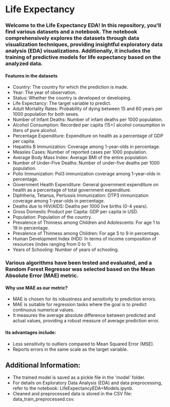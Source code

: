 # Life Expectancy

### Welcome to the Life Expectancy EDA! In this repository, you'll find various datasets and a notebook. The notebook comprehensively explores the datasets through data visualization techniques, providing insightful exploratory data analysis (EDA) visualizations. Additionally, it includes the training of predictive models for life expectancy based on the analyzed data.

#### Features in the datasets
- Country: The country for which the prediction is made.
- Year: The year of observation.
- Status: Whether the country is developed or developing.
- Life Expectancy: The target variable to predict.
- Adult Mortality Rates: Probability of dying between 15 and 60 years per 1000 population for both sexes.
- Number of Infant Deaths: Number of infant deaths per 1000 population.
- Alcohol Consumption: Recorded per capita (15+) alcohol consumption in liters of pure alcohol.
- Percentage Expenditure: Expenditure on health as a percentage of GDP per capita.
- Hepatitis B Immunization: Coverage among 1-year-olds in percentage.
- Measles Cases: Number of reported cases per 1000 population.
- Average Body Mass Index: Average BMI of the entire population.
- Number of Under-Five Deaths: Number of under-five deaths per 1000 population.
- Polio Immunization: Pol3 immunization coverage among 1-year-olds in percentage.
- Government Health Expenditure: General government expenditure on health as a percentage of total government expenditure.
- Diphtheria, Tetanus, Pertussis Immunization: DTP3 immunization coverage among 1-year-olds in percentage.
- Deaths due to HIV/AIDS: Deaths per 1000 live births (0-4 years).
- Gross Domestic Product per Capita: GDP per capita in USD.
- Population: Population of the country.
- Prevalence of Thinness among Children and Adolescents: For age 1 to 19 in percentage.
- Prevalence of Thinness among Children: For age 5 to 9 in percentage.
- Human Development Index (HDI): In terms of income composition of resources (index ranging from 0 to 1).
- Years of Schooling: Number of years of schooling.

### Various algorithms have been tested and evaluated, and a Random Forest Regressor was selected based on the Mean Absolute Error (MAE) metric. 

#### Why use MAE as our metric?
- MAE is chosen for its robustness and sensitivity to prediction errors.
- MAE is suitable for regression tasks where the goal is to predict continuous numerical values.
- It measures the average absolute difference between predicted and actual values, providing a robust measure of average prediction error. 

#### Its advantages include:

- Less sensitivity to outliers compared to Mean Squared Error (MSE).
- Reports errors in the same scale as the target variable.

## Additional Information:
- The trained model is saved as a pickle file in the 'model' folder.
- For details on Exploratory Data Analysis (EDA) and data preprocessing, refer to the notebook: LifeExpectancyEDA+Models.ipynb.
- Cleaned and preprocessed data is stored in the CSV file: data_train_preprocessed.csv.

